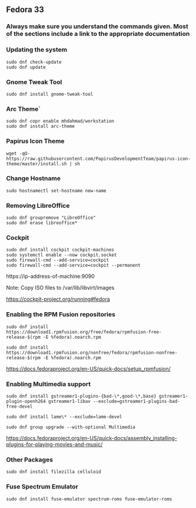 ## Fedora 33
### Always make sure you understand the commands given. Most of the sections include a link to the appropriate documentation

### Updating the system
```
sudo dnf check-update
sudo dnf update
```

### Gnome Tweak Tool
```
sudo dnf install gnome-tweak-tool
```
### Arc Theme`
```
sudo dnf copr enable mhdahmad/workstation
sudo dnf install arc-theme
```

### Papirus Icon Theme
```
wget -qO- https://raw.githubusercontent.com/PapirusDevelopmentTeam/papirus-icon-theme/master/install.sh | sh
```
### Change Hostname
```
sudo hostnamectl set-hostname new-name
```

### Removing LibreOffice
```
sudo dnf groupremove "LibreOffice"
sudo dnf erase libreoffice*
```

### Cockpit
```
sudo dnf install cockpit cockpit-machines
sudo systemctl enable --now cockpit.socket
sudo firewall-cmd --add-service=cockpit
sudo firewall-cmd --add-service=cockpit --permanent
```

https://ip-address-of-machine:9090

Note: Copy ISO files to /var/lib/libvirt/images

https://cockpit-project.org/running#fedora

### Enabling the RPM Fusion repositories

```
sudo dnf install https://download1.rpmfusion.org/free/fedora/rpmfusion-free-release-$(rpm -E %fedora).noarch.rpm

sudo dnf install https://download1.rpmfusion.org/nonfree/fedora/rpmfusion-nonfree-release-$(rpm -E %fedora).noarch.rpm
```
https://docs.fedoraproject.org/en-US/quick-docs/setup_rpmfusion/

### Enabling Multimedia support
```
sudo dnf install gstreamer1-plugins-{bad-\*,good-\*,base} gstreamer1-plugin-openh264 gstreamer1-libav --exclude=gstreamer1-plugins-bad-free-devel

sudo dnf install lame\* --exclude=lame-devel

sudo dnf group upgrade --with-optional Multimedia
```

https://docs.fedoraproject.org/en-US/quick-docs/assembly_installing-plugins-for-playing-movies-and-music/


### Other Packages
```
sudo dnf install filezilla celluloid
```

### Fuse Spectrum Emulator
```
sudo dnf install fuse-emulator spectrum-roms fuse-emulator-roms
```
